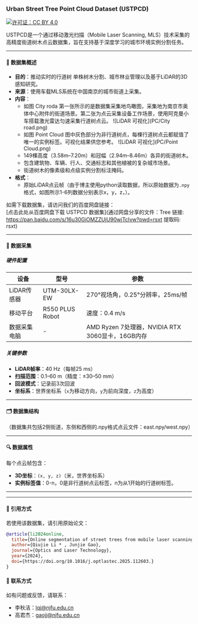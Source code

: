 



### **Urban Street Tree Point Cloud Dataset (USTPCD)**  
[![许可证：CC BY 4.0](https://img.shields.io/badge/License-CC_BY_4.0-lightgrey.svg)](https://creativecommons.org/licenses/by/4.0/)  

USTPCD是一个通过移动激光扫描（Mobile Laser Scanning, MLS）技术采集的高精度街道树木点云数据集，旨在支持基于深度学习的城市环境实例分割任务。

---

#### **📖 数据集概述**  
- **目的**：推动实时的行道树 单株树木分割、城市林业管理以及基于LiDAR的3D感知研究。  
- **来源**：使用车载MLS系统在中国南京的城市街道上采集。  
- **内容**：  
  - 如图 City roda 第一张所示的是数据集采集地鸟瞰图，采集地为南京市奥体中心附件的街道场景。第二张为点云采集设备工作场景，使用阿克曼小车搭载激光雷达匀速采集行道树点云。
![LiDAR 可视化](PC/City road.png)
  - 如图 Point Cloud 图中灰色部分为非行道树点，每棵行道树点云都赋值了唯一的实例标签。可视化结果供您参考。
![LiDAR 可视化](PC/Point Cloud.png)
  - 149棵高度（3.58m–7.20m）和冠幅（2.94m–8.46m）各异的街道树木。  
  - 包含建筑物、车辆、行人、交通标志和其他植被的复杂城市场景。  
  - 街道树木的像素级和点级实例分割标注掩码。  
- **格式**：  
  - 原始LiDAR点云帧（由于博主使用python读取数据，所以原始数据为`.npy`格式，如图所示1-6列数据分别表示x，y，z，）。  
 
如需下载数据集，请访问我们的百度网盘链接：  
[点击此处从百度网盘下载 USTPCD 数据集](通过网盘分享的文件：Tree
链接: https://pan.baidu.com/s/16u30GiOMZZUjU90wjTcIvw?pwd=rsxt 提取码: rsxt)  


---

#### **📡 数据采集**  
##### **硬件配置**  
| 设备              | 型号           | 参数                                  |
|---------------------|-----------------|---------------------------------------|
| LiDAR传感器        | UTM-30LX-EW     | 270°视场角，0.25°分辨率，25ms/帧      |
| 移动平台          | R550 PLUS Robot | 速度：0.4 m/s                        |
| 数据采集电脑       | -               | AMD Ryzen 7处理器，NVIDIA RTX 3060显卡，16GB内存 |

##### **关键参数**  
- **LiDAR帧率**：40 Hz（每帧25 ms）  
- **扫描范围**：0.1–60 m（精度：±30–50 mm）  
- **回波模式**：记录前3次回波  
- **坐标系**：世界坐标系（`x`为移动方向，`y`为前向深度，`z`为高度）

---

#### **🗂 数据集结构**  
（数据集共包括2侧街道，东侧和西侧的.npy格式点云文件：east.npy/west.npy）

---

#### **🔍 数据属性**  
每个点云帧包含：  
- **3D坐标**：`(x, y, z)`（米，世界坐标系）  
- **实例标签值**：0-n，0是非行道树点云标签，n为从1开始的行道树标签。


---



---

#### **📜 引用方式**  
若使用该数据集，请引用原始论文：  
```bibtex
@article{li2024online,
  title={Online segmentation of street trees from mobile laser scanning data via deep learning image instance segmentation},
  author={Qiujie Li * , Junjie Gao},
  journal={Optics and Laser Technology},
  year={2024},
  doi={https://doi.org/10.1016/j.optlastec.2025.112603.}
}
```



#### **📧 联系方式**  
如有问题或反馈，请联系：  
- 李秋洁：lqj@njfu.edu.cn  
- 高君杰：gaojj@njfu.edu.cn

